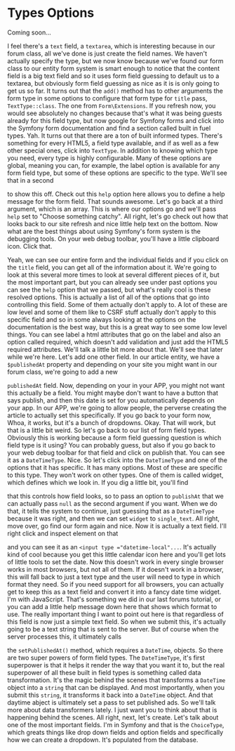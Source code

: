 # Types Options

Coming soon...

I feel there's a `text` field, a `textarea`, which is interesting because in our forum
class, all we've done is just create the field names. We haven't actually specify the
type, but we now know because we've found our form class to our entity form system is
smart enough to notice that the content field is a big text field and so it uses form
field guessing to default us to a textarea, but obviously form field guessing as
nice as it is is only going to get us so far. It turns out that the `add()` method has to
other arguments the form type in some options to configure that form type for `title`
pass, `TextType::class`. The one from `Form\Extensions`. If you refresh now, you would
see absolutely no changes because that's what it was being guests already for this
field type, but now google for Symfony forms and click into the Symfony form
documentation and find a section called built in fuel types. Yah. It turns out that
there are a ton of built informed types. There's something for every HTML5, a
field type available, and if as well as a few other special ones, click into `TextType`. 
In addition to knowing which type you need, every type is highly configurable.
Many of these options are global, meaning you can, for example, the label option is
available for any form field type, but some of these options are specific to the
type. We'll see that in a second

to show this off. Check out this `help` option here allows you to define a help message
for the form field. That sounds awesome. Let's go back at a third argument, which is
an array. This is where our options go and we'll pass `help` set to "Choose something
catchy". All right, let's go check out how that looks back to our site refresh and
nice little help text on the bottom. Now what are the best things about using
Symfony's form system is the debugging tools. On your web debug toolbar, you'll have
a little clipboard icon. Click that.

Yeah, we can see our entire form and the individual fields and if you click on the
`title` field, you can get all of the information about it. We're going to look at this
several more times to look at several different pieces of it, but the most important
part, but you can already see under past options you can see the `help` option that we
passed, but what's really cool is these resolved options. This is actually a list of
all of the options that go into controlling this field. Some of them actually don't
apply to. A lot of these are low level and some of them like to CSRF stuff actually
don't apply to this specific field and so in some always looking at the options on
the documentation is the best way, but this is a great way to see some low level
things. You can see label a html attributes that go on the label and also an option
called required, which doesn't add validation and just add the HTML5 required
attributes. We'll talk a little bit more about that. We'll see that later while we're
here. Let's add one other field. In our article entity, we have a `$publishedAt`
property and depending on your site you might want in our forum class, we're going to
add a new

`publishedAt` field. Now, depending on your in your APP, you might not want this
actually be a field. You might maybe don't want to have a button that says publish,
and then this date is set for you automatically depends on your app. In our APP,
we're going to allow people, the perverse creating the article to actually set this
specifically. If you go back to your form now, Whoa, it works, but it's a bunch of
dropdowns. Okay. That will work, but that is a little bit weird. So let's go back to
our list of form field types. Obviously this is working because a form field guessing
question is which field type is it using? You can probably guess, but also if you go
back to your web debug toolbar for that field and click on publish that. You can see
it as a `DateTimeType`. Nice. So let's click into the `DateTimeType` and one of the
options that it has specific. It has many options. Most of these are specific to this
type. They won't work on other types. One of them is called widget, which defines
which we look in. If you dig a little bit, you'll find

that this controls how field looks, so to pass an option to `publishAt` that we can
actually pass `null` as the second argument if you want. When we do that, it tells the
system to continue, just guessing that as a `DateTimeType` because it was right, and
then we can set `widget` to `single_text`. All right, move over, go find our form again
and nice. Now it is actually a text field. I'll right click and inspect element on
that

and you can see it as an `<input type ="datetime-local"...`. It's actually kind of cool
because you get this little calendar icon here and you'll get lots of little tools to
set the date. Now this doesn't work in every single browser works in most browsers,
but not all of them. If it doesn't work in a browser, this will fall back to just a
text type and the user will need to type in which format they need. So if you need
support for all browsers, you can actually get to keep this as a text field and
convert it into a fancy date time widget. I'm with JavaScript. That's something we
did in our last forums tutorial, or you can add a little help message down here that
shows which format to use. The really important thing I want to point out here is
that regardless of this field is now just a simple text field. So when we submit
this, it's actually going to be a text string that is sent to the server. But of
course when the server processes this, it ultimately calls

the `setPublishedAt()` method, which requires a `DateTime`, objects. So there are two
super powers of form field types. The `DateTimeType`, it's first superpower is that it
helps it render the way that you want it to, but the real superpower of all these
built in field types is something called data transformation. It's the magic behind
the scenes that transforms a `DateTime` object into a `string` that can be displayed. And
most importantly, when you submit this `string`, it transforms it back into a `DateTime`
object. And that daytime abject is ultimately set a pass to set published ads. So
we'll talk more about data transformers lately. I just want you to think about that
is happening behind the scenes. All right, next, let's create. Let's talk about one
of the most important fields. I'm in Symfony and that is the `ChoiceType`, which
greats things like drop down fields and option fields and specifically how we can
create a dropdown. It's populated from the database.